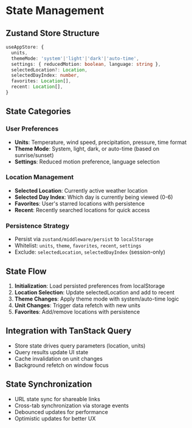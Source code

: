 # State Management

## Zustand Store Structure

```typescript
useAppStore: {
  units, 
  themeMode: 'system'|'light'|'dark'|'auto-time',
  settings: { reducedMotion: boolean, language: string },
  selectedLocation?: Location,
  selectedDayIndex: number,
  favorites: Location[], 
  recent: Location[],
}
```

## State Categories

### User Preferences
- **Units**: Temperature, wind speed, precipitation, pressure, time format
- **Theme Mode**: System, light, dark, or auto-time (based on sunrise/sunset)
- **Settings**: Reduced motion preference, language selection

### Location Management
- **Selected Location**: Currently active weather location
- **Selected Day Index**: Which day is currently being viewed (0-6)
- **Favorites**: User's starred locations with persistence
- **Recent**: Recently searched locations for quick access

### Persistence Strategy
- Persist via `zustand/middleware/persist` to `localStorage`
- Whitelist: `units`, `theme`, `favorites`, `recent`, `settings`
- Exclude: `selectedLocation`, `selectedDayIndex` (session-only)

## State Flow

1. **Initialization**: Load persisted preferences from localStorage
2. **Location Selection**: Update selectedLocation and add to recent
3. **Theme Changes**: Apply theme mode with system/auto-time logic
4. **Unit Changes**: Trigger data refetch with new units
5. **Favorites**: Add/remove locations with persistence

## Integration with TanStack Query

- Store state drives query parameters (location, units)
- Query results update UI state
- Cache invalidation on unit changes
- Background refetch on window focus

## State Synchronization

- URL state sync for shareable links
- Cross-tab synchronization via storage events
- Debounced updates for performance
- Optimistic updates for better UX
